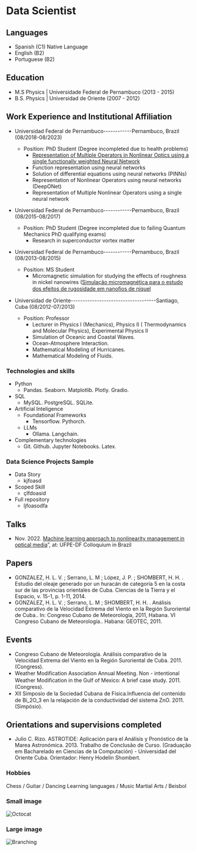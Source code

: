 
# Data Scientist

## Languages

- Spanish     (C1) Native Language
- English     (B2)
- Portuguese  (B2)

## Education 
- M.S Physics  | Universidade Federal de Pernambuco (2013 - 2015)
- B.S. Physics  | Universidad de Oriente (2007 - 2012)

## Work Experience and Institutional Affiliation

- Universidad Federal de Pernambuco------------Pernambuco, Brazil (08/2018-08/2023) 
  -  Position: PhD Student (Degree incompleted due to health problems)
     -   [Representation of Multiple Operators in Nonlinear Optics using a single functionally weighted  Neural Network](./https://www.youtube.com/watch?v=WtNqO2yZN9Y&t=3341s)
        - Function representation using neural networks
        - Solution of differential equations using neural networks (PINNs)
        - Representation of Nonlinear Operators using neural networks (DeepONet)
        - Representation of Multiple Nonlinear Operators using a single neural network  

- Universidad Federal de Pernambuco------------Pernambuco, Brazil (08/2015-08/2017) 
  -  Position: PhD Student (Degree incompleted due to failing Quantum Mechanics PhD qualifying exams)
     - Research in superconductor vortex matter


- Universidad Federal de Pernambuco------------Pernambuco, Brazil (08/2013-08/2015) 
  - Position: MS Student
    - Micromagnetic simulation for studying the effects of roughness in nickel nanowires ([Simulação micromagnética para o estudo dos efeitos de
rugosidade em nanoﬁos de níquel](./https://repositorio.ufpe.br/bitstream/123456789/17699/1/Dissertacao-Version-Final.pdf)

    
- Universidad de Oriente------------------------------------Santiago, Cuba (08/2012-07/2013)
  - Position: Professor
    - Lecturer in Physics I (Mechanics), Physics II ( Thermodynamics and Molecular Physics), Experimental Physics II
    - Simulation of Oceanic and Coastal Waves.
    - Ocean-Atmosphere Interaction.
    - Mathematical Modeling of Hurricanes.
    - Mathematical Modeling of Fluids.
   
### Technologies and skills
- Python
  - Pandas. Seaborn. Matplotlib. Plotly. Gradio.  
- SQL
  - MySQL. PostgreSQL. SQLite. 
- Artificial Inteligence
  - Foundational Frameworks 
    - Tensorflow. Pythorch.  
  - LLMs
    -  Ollama. Langchain.
- Complementary technologies
  - Git. Github. Jupyter Notebooks. Latex.   

### Data Science Projects Sample
- Data Story
  - kjfoasd
- Scoped Skill
  - çlfdoasid
- Full repository
  - ljfoasodfa

## Talks

- Nov. 2022. [Machine learning approach to nonlinearity management in optical media](./https://www.youtube.com/watch?v=WtNqO2yZN9Y&t=3341s)”, at: UFPE-DF Colloquium in Brazil 


## Papers

- GONZALEZ, H. L. V. ; Serrano, L. M ; López, J. P. ;
SHOMBERT, H. H. . Estudio del oleaje generado por un
huracán de categoría 5 en la costa sur de las provincias
orientales de Cuba. Ciencias de la Tierra y el Espacio, v.
15-1, p. 1-11, 2014.
- GONZALEZ, H. L. V. ; Serrano, L. M ; SHOMBERT, H. H. .
Análisis comparativo de la Velocidad Extrema del Viento en
la Región Suroriental de Cuba.. In: Congreso Cubano de
Meteorología, 2011, Habana. VI Congreso Cubano de
Meteorología.. Habana: GEOTEC, 2011.

## Events 

- Congreso Cubano de Meteorología. Análisis comparativo de
la Velocidad Extrema del Viento en la Región Suroriental de
Cuba. 2011. (Congress).
- Weather Modiﬁcation Association Annual Meeting. Non -
intentional Weather Modiﬁcation in the Gulf of Mexico: A
brief case study. 2011. (Congress).
- XII Simposio de la Sociedad Cubana de Física.Inﬂuencia del
contenido de Bi_2O_3 en la relajación de la conductividad
del sistema ZnO. 2011. (Simpósio).

## Orientations and supervisions completed

- Julio C. Rizo. ASTROTIDE: Aplicación para el Análisis y
Pronóstico de la Marea Astronómica. 2013. Trabalho de
Conclusão de Curso. (Graduação em Bacharelado en
Ciencias de la Computación) - Universidad del Oriente Cuba.
Orientador: Henry Hodelin Shombert.



### Hobbies

Chess / Guitar / Dancing
Learning languages / Music
Martial Arts / Beisbol



### Small image

![Octocat](https://github.githubassets.com/images/icons/emoji/octocat.png)

### Large image

![Branching](https://guides.github.com/activities/hello-world/branching.png)



